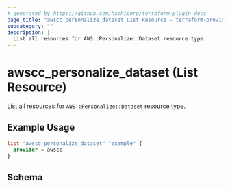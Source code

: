 ```yaml
---
# generated by https://github.com/hashicorp/terraform-plugin-docs
page_title: "awscc_personalize_dataset List Resource - terraform-provider-awscc"
subcategory: ""
description: |-
  List all resources for AWS::Personalize::Dataset resource type.
---
```


# awscc_personalize_dataset (List Resource)

List all resources for `AWS::Personalize::Dataset` resource type.

## Example Usage

```terraform
list "awscc_personalize_dataset" "example" {
  provider = awscc
}
```

<!-- schema generated by tfplugindocs -->
## Schema
